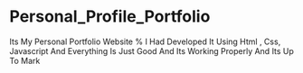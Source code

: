# Personal_Profile_Portfolio
Its My Personal Portfolio Website % I Had Developed It Using Html , Css, Javascript And Everything Is Just Good And Its Working Properly And Its Up To Mark
